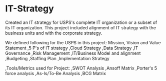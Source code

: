 # IT-Strategy
Created an IT strategy for USPS's complete IT organization or a subset of its IT organization. This project included alignment of IT strategy with the business units and with the corporate strategy.

We defined following for the USPS in this project:
Mission, Vision and Value Statement
,5 P's of IT strategy
,Cloud Strategy
,Data Strategy
,IT Governance
,Risk Management 
,IT/Business Model and alignment 
,Budgeting 
,Staffing Plan 
,Implementation Strategy


,Tools/Metrics used for Project:
,SWOT Analysis
,Ansoff Matrix
,Porter's 5 force analysis
,As-Is/To-Be Analysis 
,BCG Matrix
